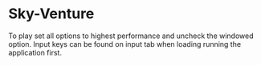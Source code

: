# Sky-Venture
To play set all options to highest performance and uncheck the windowed option. Input keys can be found on input tab when loading running the application first.
